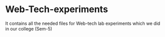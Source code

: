 # Web-Tech-experiments
It contains all the needed files for Web-tech lab experiments which we did in our college (Sem-5)
